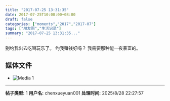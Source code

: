```yaml
---
title: "2017-07-25 13:31:35"
date: 2017-07-25T10:00:00+08:00
draft: false
categories: ["moments","2017","2017-07"]
tags: ["朋友圈","生活记录"]
summary: "2017-07-25 13:31:35..."
---
```


别约我出去吃喝玩乐了。
约我赚钱好吗？
我需要那种能一夜暴富的。

## 媒体文件

- ![Media 1](/Moments/photos/2017-07-25/201707251331350.jpg)

---

**帖子类型:** 1
**用户名:** chenxueyuan001
**处理时间:** 2025/8/28 22:27:57